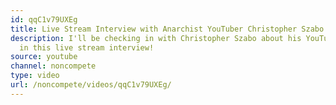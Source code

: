 ```yaml
---
id: qqC1v79UXEg
title: Live Stream Interview with Anarchist YouTuber Christopher Szabo!
description: I'll be checking in with Christopher Szabo about his YouTube channel
  in this live stream interview!
source: youtube
channel: noncompete
type: video
url: /noncompete/videos/qqC1v79UXEg/
---
```

